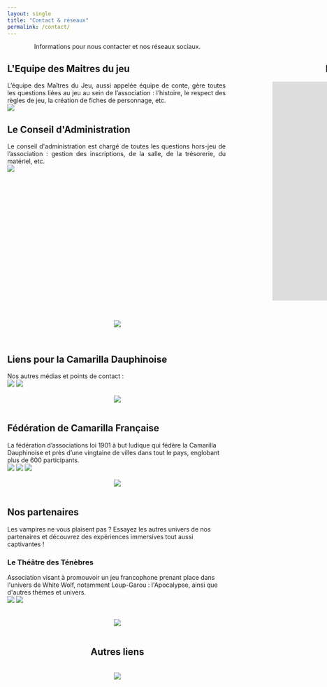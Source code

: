 ```yaml
---
layout: single
title: "Contact & réseaux"
permalink: /contact/
---
```


<div style="text-align: center;">
Informations pour nous contacter et nos réseaux sociaux.
<div style="display: grid; grid-template-columns: 1fr 1fr; gap: 2rem;">
 <div style="min-width:500px;max-width:500px;text-align: justify; ">
 <h2> L'Equipe des Maitres du jeu</h2>
L’équipe des Maîtres du Jeu, aussi appelée équipe de conte, gère toutes les questions liées au jeu au sein de l’association : l’histoire, le respect des règles de jeu, la création de fiches de personnage, etc.<br/>
<a href="mailto:conte.grenoble@gmail.com"><img src="https://img.shields.io/badge/Email-conte.grenoble@gmail.com-blue?style=for-the-badge&logo=gmail&logoColor=white"></a>

 <h2> Le Conseil d'Administration</h2>
Le conseil d'administration est chargé de toutes les questions hors-jeu de l’association : gestion des inscriptions, de la salle, de la trésorerie, du matériel, etc.<br/>
<a href="mailto:ca.gratianopolis@gmail.com"><img src="https://img.shields.io/badge/Email-ca.gratianopolis@gmail.com-blue?style=for-the-badge&logo=gmail&logoColor=white"></a><br/>

</div>
 <div style="min-width:500px;max-width:500px; ">
    <h2>Le discord</h2>
<iframe src="https://discord.com/widget?id=626455168116064297&theme=dark" width="350" height="500" allowtransparency="true" frameborder="0" sandbox="allow-popups allow-popups-to-escape-sandbox allow-same-origin allow-scripts"></iframe>
  </div>
</div>

<br/><div style="text-align: center;">
  <img src="{{ site.baseurl }}/assets/separator.svg"  style="" >
</div><br/>
<div style="text-align: left;">
  <h2>Liens pour la Camarilla Dauphinoise</h2>
  Nos autres médias et points de contact :<br/>
  <a href="https://facebook.com/camarilla.dauphinoise"><img src="https://img.shields.io/badge/Facebook-Suivre-1877F2?style=for-the-badge&logo=facebook&logoColor=white"></a>
  <a href="https://discord.gg/wTGMEGVcWk"><img src="https://img.shields.io/badge/Discord%20-Rejoindre%20le%20discord-5865F2?style=for-the-badge&logo=discord&logoColor=white"></a>
</div>
<br/><div style="text-align: center;">
  <img src="{{ site.baseurl }}/assets/separator.svg"  style="" >
</div><br/>
<div style="text-align: left;">
 <h2>Fédération de Camarilla Française</h2>
  La fédération d’associations loi 1901 à but ludique qui fédère la Camarilla Dauphinoise et près d’une vingtaine de villes dans tout le pays, englobant plus de 600 participants.<br/>
  <a href="https://camarilla-fr.com/"><img src="https://img.shields.io/badge/Site-Voir-red?style=for-the-badge&logo=internetarchive&logoColor=white"></a>
  <a href="http://www.camarilla-fr.com/forum/index.php"><img src="https://img.shields.io/badge/Forum-Communauté-orange?style=for-the-badge&logo=phpbb&logoColor=white"></a>
  <a href="https://facebook.com/Federation.Camarilla.France"><img src="https://img.shields.io/badge/Facebook-Suivre-1877F2?style=for-the-badge&logo=facebook&logoColor=white"></a>
</div>
<br/><div style="text-align: center;">
  <img src="{{ site.baseurl }}/assets/separator.svg"  style="" >
</div><br/>
<div style="text-align: left;">
  <h2>Nos partenaires</h2>
  <p>Les vampires ne vous plaisent pas ? Essayez les autres univers de nos partenaires et découvrez des expériences immersives tout aussi captivantes !</p>

  <h3>Le Théâtre des Ténèbres</h3>
  Association visant à promouvoir un jeu francophone prenant place dans l'univers de White Wolf, notamment Loup-Garou : l'Apocalypse, ainsi que d'autres thèmes et univers.<br/>
<a href="https://www.theatredestenebres.com/"><img src="https://img.shields.io/badge/Site-Voir-red?style=for-the-badge&logo=internetarchive&logoColor=white"></a>
<a href="https://www.facebook.com/TheatredesTenebres"><img src="https://img.shields.io/badge/Facebook-Suivre-1877F2?style=for-the-badge&logo=facebook&logoColor=white"></a>
</div><br/>
<br/><div style="text-align: center;">
  <img src="{{ site.baseurl }}/assets/separator.svg"  style="" >
</div><br/>
  <div style="text-align: center;">
 <h2>Autres liens</h2><br/>
  <a href="https://fr.wikipedia.org/wiki/Vampire:_La_Mascarade"><img src="https://img.shields.io/badge/Wiki-Vampire-red?style=for-the-badge&logo=wikipedia&logoColor=white"></a>
</div>
</div>







